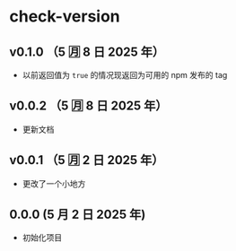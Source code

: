 # check-version

## v0.1.0 （5 🈷️ 8 日 2025 年）

- 以前返回值为 `true` 的情况现返回为可用的 npm 发布的 tag

## v0.0.2 （5 🈷️ 8 日 2025 年）

- 更新文档

## v0.0.1 （5 🈷️ 2 日 2025 年）

- 更改了一个小地方

## 0.0.0 (5 月 2 日 2025 年)

- 初始化项目
